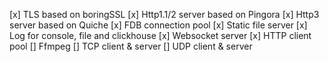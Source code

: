 [x] TLS based on boringSSL
[x] Http1.1/2 server based on Pingora
[x] Http3 server based on Quiche
[x] FDB connection pool
[x] Static file server
[x] Log for console, file and clickhouse
[x] Websocket server
[x] HTTP client pool
[] Ffmpeg
[] TCP client & server
[] UDP client & server

